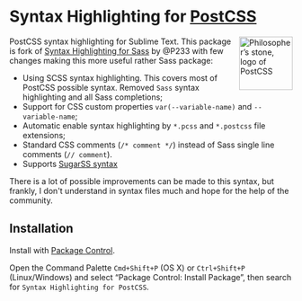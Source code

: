 # Syntax Highlighting for [PostCSS]

<img src="https://postcss.github.io/postcss/logo.svg" title="Philosopher’s stone, logo of PostCSS" align="right" width="95" height="95">

PostCSS syntax highlighting for Sublime Text. This package is fork of [Syntax Highlighting for Sass] by @P233 with few changes making this more useful rather Sass package:

* Using SCSS syntax highlighting. This covers most of PostCSS possible syntax. Removed `Sass` syntax highlighting and all Sass completions;
* Support for CSS custom properties `var(--variable-name)` and `--variable-name`;
* Automatic enable syntax highlighting by `*.pcss` and `*.postcss` file extensions;
* Standard CSS comments (`/* comment */`) instead of Sass single line comments (`// comment`).
* Supports [SugarSS syntax]

There is a lot of possible improvements can be made to this syntax, but frankly, I don't understand in syntax files much and hope for the help of the community.

## Installation

Install with [Package Control].

Open the Command Palette `Cmd+Shift+P` (OS X) or `Ctrl+Shift+P` (Linux/Windows) and select “Package Control: Install Package”, then search for `Syntax Highlighting for PostCSS`.

[PostCSS]: https://github.com/postcss/postcss
[Syntax Highlighting for Sass]: https://github.com/P233/Syntax-highlighting-for-Sass
[SugarSS syntax]: README-SugarSS.md
[Package Control]: https://packagecontrol.io/
